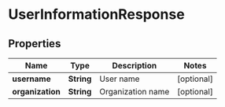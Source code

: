 
# UserInformationResponse

## Properties
Name | Type | Description | Notes
------------ | ------------- | ------------- | -------------
**username** | **String** | User name |  [optional]
**organization** | **String** | Organization name |  [optional]



